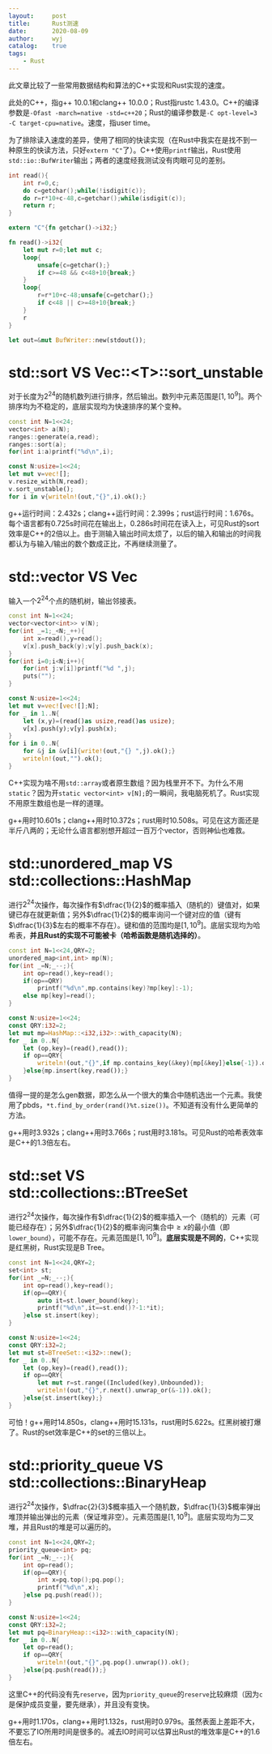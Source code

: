 ```yaml
---
layout:		post
title:		Rust测速
date:		2020-08-09
author:		wyj
catalog:	true
tags:
    - Rust
---
```


此文章比较了一些常用数据结构和算法的C++实现和Rust实现的速度。

此处的C++，指g++ 10.0.1和clang++ 10.0.0；Rust指rustc 1.43.0。C++的编译参数是`-Ofast -march=native -std=c++20`；Rust的编译参数是`-C opt-level=3 -C target-cpu=native`。速度，指user time。

为了排除读入速度的差异，使用了相同的快读实现（在Rust中我实在是找不到一种原生的快读方法，只好`extern "C"`了）。C++使用`printf`输出，Rust使用`std::io::BufWriter`输出；两者的速度经我测试没有肉眼可见的差别。

```cpp
int read(){
	int r=0,c;
	do c=getchar();while(!isdigit(c));
	do r=r*10+c-48,c=getchar();while(isdigit(c));
	return r;
}
```

```rust
extern "C"{fn getchar()->i32;}

fn read()->i32{
	let mut r=0;let mut c;
	loop{
		unsafe{c=getchar();}
		if c>=48 && c<48+10{break;}
	}
	loop{
		r=r*10+c-48;unsafe{c=getchar();}
		if c<48 || c>=48+10{break;}
	}
	r
}

let	out=&mut BufWriter::new(stdout());
```

# std::sort VS Vec::&lt;T&gt;::sort_unstable

对于长度为$2^{24}$的随机数列进行排序，然后输出。数列中元素范围是$[1,10^9]$。两个排序均为不稳定的，底层实现均为快速排序的某个变种。

```cpp
const int N=1<<24;
vector<int> a(N);
ranges::generate(a,read);
ranges::sort(a);
for(int i:a)printf("%d\n",i);
```

```rust
const N:usize=1<<24;
let mut v=vec![];
v.resize_with(N,read);
v.sort_unstable();
for i in v{writeln!(out,"{}",i).ok();}
```

g++运行时间：2.432s；clang++运行时间：2.399s；rust运行时间：1.676s。每个语言都有0.725s时间花在输出上，0.286s时间花在读入上，可见Rust的sort效率是C++的2倍以上。由于测输入输出时间太烦了，以后的输入和输出的时间我都认为与输入/输出的数个数成正比，不再继续测量了。

# std::vector VS Vec

输入一个$2^{24}$个点的随机树，输出邻接表。

```cpp
const int N=1<<24;
vector<vector<int>> v(N);
for(int _=1;_<N;_++){
	int x=read(),y=read();
	v[x].push_back(y);v[y].push_back(x);
}
for(int i=0;i<N;i++){
	for(int j:v[i])printf("%d ",j);
	puts("");
}
```

```rust
const N:usize=1<<24;
let mut v=vec![vec![];N];
for _ in 1..N{
	let (x,y)=(read()as usize,read()as usize);
	v[x].push(y);v[y].push(x);
}
for i in 0..N{
	for &j in &v[i]{write!(out,"{} ",j).ok();}
	writeln!(out,"").ok();
}
```

C++实现为啥不用`std::array`或者原生数组？因为栈里开不下。为什么不用`static`？因为开`static vector<int> v[N];`的一瞬间，我电脑死机了。Rust实现不用原生数组也是一样的道理。

g++用时10.601s；clang++用时10.372s；rust用时10.508s。可见在这方面还是半斤八两的；无论什么语言都别想开超过一百万个vector，否则神仙也难救。

# std::unordered_map VS std::collections::HashMap

进行$2^{24}$次操作，每次操作有$\dfrac{1}{2}$的概率插入（随机的）键值对，如果键已存在就更新值；另外$\dfrac{1}{2}$的概率询问一个键对应的值（键有$\dfrac{1}{3}$左右的概率不存在）。键和值的范围均是$[1,10^9]$。底层实现均为哈希表，**并且Rust的实现不可能被卡（哈希函数是随机选择的）**。

```cpp
const int N=1<<24,QRY=2;
unordered_map<int,int> mp(N);
for(int _=N;_--;){
	int op=read(),key=read();
	if(op==QRY)
		printf("%d\n",mp.contains(key)?mp[key]:-1);
	else mp[key]=read();
}
```

```rust
const N:usize=1<<24;
const QRY:i32=2;
let mut mp=HashMap::<i32,i32>::with_capacity(N);
for _ in 0..N{
	let (op,key)=(read(),read());
	if op==QRY{
		writeln!(out,"{}",if mp.contains_key(&key){mp[&key]}else{-1}).ok();
	}else{mp.insert(key,read());}
}
```
值得一提的是怎么gen数据，即怎么从一个很大的集合中随机选出一个元素。我使用了pbds，`*t.find_by_order(rand()%t.size())`。不知道有没有什么更简单的方法。

g++用时3.932s；clang++用时3.766s；rust用时3.181s。可见Rust的哈希表效率是C++的1.3倍左右。

# std::set VS std::collections::BTreeSet

进行$2^{24}$次操作，每次操作有$\dfrac{1}{2}$的概率插入一个（随机的）元素（可能已经存在）；另外$\dfrac{1}{2}$的概率询问集合中$\ge x$的最小值（即`lower_bound`），可能不存在。元素范围是$[1,10^9]$。**底层实现是不同的**，C++实现是红黑树，Rust实现是B Tree。

```cpp
const int N=1<<24,QRY=2;
set<int> st;
for(int _=N;_--;){
	int op=read(),key=read();
	if(op==QRY){
		auto it=st.lower_bound(key);
		printf("%d\n",it==st.end()?-1:*it);
	}else st.insert(key);
}
```

```rust
const N:usize=1<<24;
const QRY:i32=2;
let mut st=BTreeSet::<i32>::new();
for _ in 0..N{
	let (op,key)=(read(),read());
	if op==QRY{
		let mut r=st.range((Included(key),Unbounded));
		writeln!(out,"{}",r.next().unwrap_or(&-1)).ok();
	}else{st.insert(key);}
}
```

可怕！g++用时14.850s，clang++用时15.131s，rust用时5.622s。红黑树被打爆了。Rust的set效率是C++的set的三倍以上。

# std::priority_queue VS std::collections::BinaryHeap

进行$2^{24}$次操作，$\dfrac{2}{3}$概率插入一个随机数，$\dfrac{1}{3}$概率弹出堆顶并输出弹出的元素（保证堆非空）。元素范围是$[1,10^9]$。底层实现均为二叉堆，并且Rust的堆是可以遍历的。

```cpp
const int N=1<<24,QRY=2;
priority_queue<int> pq;
for(int _=N;_--;){
	int op=read();
	if(op==QRY){
		int x=pq.top();pq.pop();
		printf("%d\n",x);
	}else pq.push(read());
}
```

```rust
const N:usize=1<<24;
const QRY:i32=2;
let mut pq=BinaryHeap::<i32>::with_capacity(N);
for _ in 0..N{
	let op=read();
	if op==QRY{
		writeln!(out,"{}",pq.pop().unwrap()).ok();
	}else{pq.push(read());}
}
```

这里C++的代码没有先`reserve`，因为`priority_queue`的`reserve`比较麻烦（因为`c`是保护成员变量，要先继承），并且没有变快。

g++用时1.170s，clang++用时1.132s，rust用时0.979s。虽然表面上差距不大，不要忘了IO所用时间是很多的。减去IO时间可以估算出Rust的堆效率是C++的1.6倍左右。
